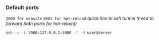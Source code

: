 ### Default ports
`3000 for website`
`3001 for hot-reload`
*quick line to ssh tunnel (need to forward both ports for hot-reload)*
```bash
ssh -v -L 3000:127.0.0.1:3000 -f -N user@server
```
